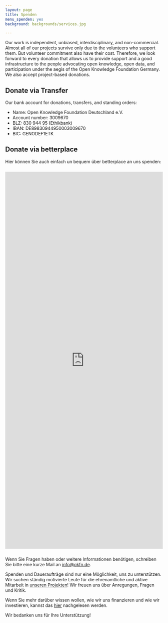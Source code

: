 ```yaml
---
layout: page
title: Spenden
menu_spenden: yes
background: backgrounds/services.jpg

---
```


Our work is independent, unbiased, interdisciplinary, and non-commercial. Almost all of our projects survive only due to the volunteers who support them. But volunteer commitment also have their cost. Therefore, we look forward to every donation that allows us to provide support and a good infrastructure to the people advocating open knowledge, open data, and participation under the aegis of the Open Knowledge Foundation Germany. We also accept project-based donations. 

## Donate via Transfer

Our bank account for donations, transfers, and standing orders:

- Name: Open Knowledge Foundation Deutschland e.V.
- Account number: 3009670
- BLZ: 830 944 95 (Ethikbank)
- IBAN: DE89830944950003009670
- BIC: GENODEF1ETK

## Donate via betterplace

Hier können Sie auch einfach un bequem über betterplace an uns spenden: 
<iframe width="100%" height="1200px" name="Spenden" style="border:0; padding-top:10px; padding-bottom:10px;" src="https://www.betterplace.org/en/organisations/okfde/iframe_donations/new">
  &lt;p&gt;&lt;a href="https://www.betterplace.org/en/organisations/okfde/partner_donations/new?utm_campaign=donate_btn_for_orgs&amp;#038;utm_content=okfde&amp;#038;utm_medium=external_banner&amp;#038;utm_source=orgs" target="_blank" title="Jetzt spenden mit betterplace.org!"&gt;&lt;img alt="Jetzt spenden mit betterplace.org!" height="101" src="//asset1.betterplace.org/assets/partner_widget_de-b9e7b3594d0ed53e86f32f793869d3ce.png" style="border:0px" width="160" /&gt;
&lt;/a&gt;&lt;/p&gt;
</iframe>

Wenn Sie Fragen haben oder weitere Informationen benötigen, schreiben Sie bitte eine kurze Mail an <a href="mailto:info@okfn.de">info@okfn.de</a>.

Spenden und Daueraufträge sind nur eine Möglichkeit, uns zu unterstützen. Wir suchen ständig motivierte Leute für die ehrenamtliche und aktive Mitarbeit in [unseren Projekten](../projekte/)! Wir freuen uns über Anregungen, Fragen und Kritik.

Wenn Sie mehr darüber wissen wollen, wie wir uns finanzieren und wie wir investieren, kannst das [hier](../verein/) nachgelesen werden.

Wir bedanken uns für Ihre Unterstützung! 

